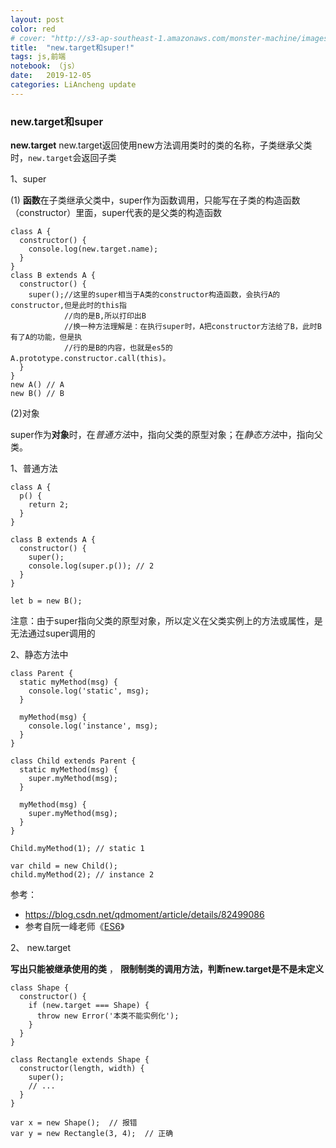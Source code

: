 ```yaml
---
layout: post
color: red
# cover: "http://s3-ap-southeast-1.amazonaws.com/monster-machine/images/horssghonr-1436272011-Midas.jpg"
title:  "new.target和super!"
tags: js,前端
notebook: （js）
date:   2019-12-05 
categories: LiAncheng update
---
```


### new.target和super

**new.target**
 new.target返回使用new方法调用类时的类的名称，子类继承父类时，`new.target`会返回子类   

1、super  

(1) **函数**在子类继承父类中，super作为函数调用，只能写在子类的构造函数（constructor）里面，super代表的是父类的构造函数   


```
class A {
  constructor() {
    console.log(new.target.name);
  }
}
class B extends A {
  constructor() {
    super();//这里的super相当于A类的constructor构造函数，会执行A的constructor,但是此时的this指 
            //向的是B,所以打印出B
            //换一种方法理解是：在执行super时，A把constructor方法给了B，此时B有了A的功能，但是执 
            //行的是B的内容，也就是es5的A.prototype.constructor.call(this)。
  }
}
new A() // A
new B() // B
```

(2)对象  


 super作为**对象**时，在*普通方法*中，指向父类的原型对象；在*静态方法*中，指向父类。   


1、普通方法  


```
class A {
  p() {
    return 2;
  }
}

class B extends A {
  constructor() {
    super();
    console.log(super.p()); // 2
  }
}

let b = new B();
```



 注意：由于super指向父类的原型对象，所以定义在父类实例上的方法或属性，是无法通过super调用的  


2、静态方法中

```
class Parent {
  static myMethod(msg) {
    console.log('static', msg);
  }

  myMethod(msg) {
    console.log('instance', msg);
  }
}

class Child extends Parent {
  static myMethod(msg) {
    super.myMethod(msg);
  }

  myMethod(msg) {
    super.myMethod(msg);
  }
}

Child.myMethod(1); // static 1

var child = new Child();
child.myMethod(2); // instance 2
```



参考：

- https://blog.csdn.net/qdmoment/article/details/82499086 
-  参考自阮一峰老师《[ES6](http://es6.ruanyifeng.com/?search=next&x=0&y=0#docs/class-extends#super-关键字)》 



2、 new.target  


**写出只能被继承使用的类** ， **限制制类的调用方法，判断new.target是不是未定义** 

```
class Shape {
  constructor() {
    if (new.target === Shape) {
      throw new Error('本类不能实例化');
    }
  }
}
 
class Rectangle extends Shape {
  constructor(length, width) {
    super();
    // ...
  }
}
 
var x = new Shape();  // 报错
var y = new Rectangle(3, 4);  // 正确
```







